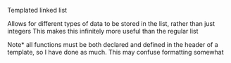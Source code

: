 Templated linked list

Allows for different types of data to be stored in the list, rather than just integers
This makes this infinitely more useful than the regular list

Note* all functions must be both declared and defined in the header of a template, so I have done as much. This may confuse formatting somewhat
